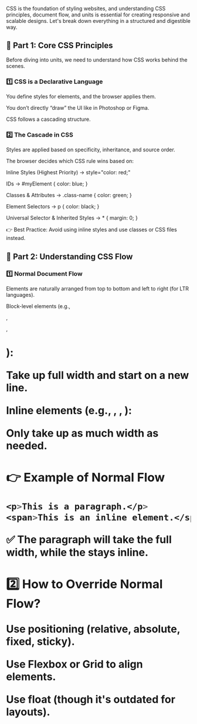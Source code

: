 CSS is the foundation of styling websites, and understanding CSS principles, document flow, and units is essential for creating responsive and scalable designs. Let's break down everything in a structured and digestible way.

## 🔹 Part 1: Core CSS Principles

Before diving into units, we need to understand how CSS works behind the scenes.

### 1️⃣ CSS is a Declarative Language

You define styles for elements, and the browser applies them.

You don’t directly “draw” the UI like in Photoshop or Figma.

CSS follows a cascading structure.

### 2️⃣ The Cascade in CSS

Styles are applied based on specificity, inheritance, and source order.

The browser decides which CSS rule wins based on:

Inline Styles (Highest Priority) → style="color: red;"

IDs → #myElement { color: blue; }

Classes & Attributes → .class-name { color: green; }

Element Selectors → p { color: black; }

Universal Selector & Inherited Styles → * { margin: 0; }

👉 Best Practice: Avoid using inline styles and use classes or CSS files instead.

## 🔹 Part 2: Understanding CSS Flow

### 1️⃣ Normal Document Flow

Elements are naturally arranged from top to bottom and left to right (for LTR languages).

Block-level elements (e.g., <div>, <p>, <h1>):

Take up full width and start on a new line.

Inline elements (e.g., <span>, <a>, <strong>):

Only take up as much width as needed.

### 👉 Example of Normal Flow

```css
<p>This is a paragraph.</p>
<span>This is an inline element.</span>
```

✅ The paragraph will take the full width, while the <span> stays inline.

### 2️⃣ How to Override Normal Flow?

Use positioning (relative, absolute, fixed, sticky).

Use Flexbox or Grid to align elements.

Use float (though it's outdated for layouts).
